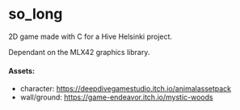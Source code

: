 # so_long

2D game made with C for a Hive Helsinki project.

Dependant on the MLX42 graphics library.

#### Assets:
 - character: https://deepdivegamestudio.itch.io/animalassetpack
 - wall/ground: https://game-endeavor.itch.io/mystic-woods
